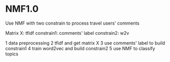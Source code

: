 # NMF1.0
Use NMF with two constrain to process travel users' comments

Matrix X: tfidf
constrain1: comments' label
constrain2: w2v

1 data preprocessing
2 tfidf and get matrix X
3 use comments' label to build constrain1
4 train word2vec and build constrain2
5 use NMF to classify topics
